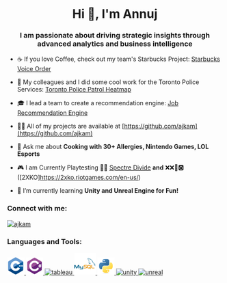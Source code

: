 <h1 align="center">Hi 👋, I'm Annuj</h1>
<h3 align="center">I am passionate about driving strategic insights through advanced analytics and business intelligence</h3>

- ☕ If you love Coffee, check out my team's Starbucks Project: [Starbucks Voice Order](https://github.com/ajkam/Starbucks-Voice-Order)

- 👮 My colleagues and I did some cool work for the Toronto Police Services: [Toronto Police Patrol Heatmap](https://github.com/ajkam/Toronto-Police-Patrol-Heatmap)

- 🎓 I lead a team to create a recommendation engine: [Job Recommendation Engine](https://github.com/ajkam/Job-Recommendation-Engine)

- 👨‍💻 All of my projects are available at [https://github.com/ajkam](https://github.com/ajkam)

- 💬 Ask me about **Cooking with 30+ Allergies, Nintendo Games, LOL Esports**

- 🎮  I am Currently Playtesting 👻➗ [Spectre Divide](https://playspectre.com) **and** ❌❌👊🅾️ ([2XKO]https://2xko.riotgames.com/en-us/)
  
- 🌱 I’m currently learning **Unity and Unreal Engine for Fun!**



<h3 align="left">Connect with me:</h3>
<p align="left">
<a href="https://linkedin.com/in/ajkam" target="blank"><img align="center" src="https://raw.githubusercontent.com/rahuldkjain/github-profile-readme-generator/master/src/images/icons/Social/linked-in-alt.svg" alt="ajkam" height="30" width="40" /></a>
</p>


<h3 align="left">Languages and Tools:</h3>
<p align="left">
  <a href="https://www.w3schools.com/cpp/" target="_blank" rel="noreferrer">
    <img src="https://raw.githubusercontent.com/devicons/devicon/master/icons/cplusplus/cplusplus-original.svg" alt="cplusplus" width="40" height="40"/>
  </a>
  <a href="https://www.w3schools.com/cs/" target="_blank" rel="noreferrer">
    <img src="https://raw.githubusercontent.com/devicons/devicon/master/icons/csharp/csharp-original.svg" alt="csharp" width="40" height="40"/>
  </a>
  <a href="https://www.tableau.com/" target="_blank" rel="noreferrer">
    <img src="https://raw.githubusercontent.com/ajkam/logo/main/TB.png" alt="tableau" width="40" height="40"/>
  </a>
  <a href="https://www.mysql.com/" target="_blank" rel="noreferrer">
    <img src="https://raw.githubusercontent.com/devicons/devicon/master/icons/mysql/mysql-original-wordmark.svg" alt="mysql" width="50" height="50"/>
  </a>
  <a href="https://www.python.org" target="_blank" rel="noreferrer">
    <img src="https://raw.githubusercontent.com/devicons/devicon/master/icons/python/python-original.svg" alt="python" width="40" height="40"/>
  </a>
  <a href="https://unity.com/" target="_blank" rel="noreferrer">
    <img src="https://www.vectorlogo.zone/logos/unity3d/unity3d-icon.svg" alt="unity" width="40" height="40"/>
  </a>
  <a href="https://unrealengine.com/" target="_blank" rel="noreferrer">
    <img src="https://raw.githubusercontent.com/kenangundogan/fontisto/036b7eca71aab1bef8e6a0518f7329f13ed62f6b/icons/svg/brand/unreal-engine.svg" alt="unreal" width="40" height="40"/>
  </a>
</p>


